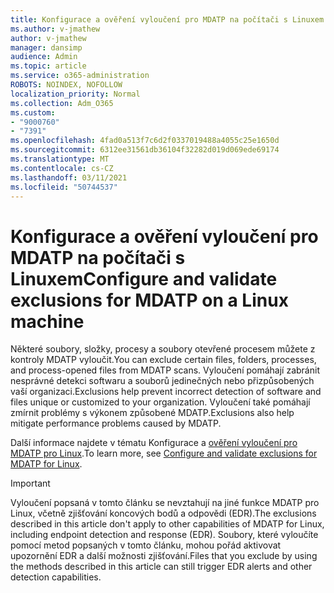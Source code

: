 ```yaml
---
title: Konfigurace a ověření vyloučení pro MDATP na počítači s Linuxem
ms.author: v-jmathew
author: v-jmathew
manager: dansimp
audience: Admin
ms.topic: article
ms.service: o365-administration
ROBOTS: NOINDEX, NOFOLLOW
localization_priority: Normal
ms.collection: Adm_O365
ms.custom:
- "9000760"
- "7391"
ms.openlocfilehash: 4fad0a513f7c6d2f0337019488a4055c25e1650d
ms.sourcegitcommit: 6312ee31561db36104f32282d019d069ede69174
ms.translationtype: MT
ms.contentlocale: cs-CZ
ms.lasthandoff: 03/11/2021
ms.locfileid: "50744537"
---
```

# <a name="configure-and-validate-exclusions-for-mdatp-on-a-linux-machine"></a><span data-ttu-id="5bf9a-102">Konfigurace a ověření vyloučení pro MDATP na počítači s Linuxem</span><span class="sxs-lookup"><span data-stu-id="5bf9a-102">Configure and validate exclusions for MDATP on a Linux machine</span></span>

<span data-ttu-id="5bf9a-103">Některé soubory, složky, procesy a soubory otevřené procesem můžete z kontroly MDATP vyloučit.</span><span class="sxs-lookup"><span data-stu-id="5bf9a-103">You can exclude certain files, folders, processes, and process-opened files from MDATP scans.</span></span> <span data-ttu-id="5bf9a-104">Vyloučení pomáhají zabránit nesprávné detekci softwaru a souborů jedinečných nebo přizpůsobených vaší organizaci.</span><span class="sxs-lookup"><span data-stu-id="5bf9a-104">Exclusions help prevent incorrect detection of software and files unique or customized to your organization.</span></span> <span data-ttu-id="5bf9a-105">Vyloučení také pomáhají zmírnit problémy s výkonem způsobené MDATP.</span><span class="sxs-lookup"><span data-stu-id="5bf9a-105">Exclusions also help mitigate performance problems caused by MDATP.</span></span>

<span data-ttu-id="5bf9a-106">Další informace najdete v tématu Konfigurace a [ověření vyloučení pro MDATP pro Linux](https://go.microsoft.com/fwlink/?linkid=2144517).</span><span class="sxs-lookup"><span data-stu-id="5bf9a-106">To learn more, see [Configure and validate exclusions for MDATP for Linux](https://go.microsoft.com/fwlink/?linkid=2144517).</span></span>

> [!IMPORTANT]
> <span data-ttu-id="5bf9a-107">Vyloučení popsaná v tomto článku se nevztahují na jiné funkce MDATP pro Linux, včetně zjišťování koncových bodů a odpovědi (EDR).</span><span class="sxs-lookup"><span data-stu-id="5bf9a-107">The exclusions described in this article don't apply to other capabilities of MDATP for Linux, including endpoint detection and response (EDR).</span></span> <span data-ttu-id="5bf9a-108">Soubory, které vyloučíte pomocí metod popsaných v tomto článku, mohou pořád aktivovat upozornění EDR a další možnosti zjišťování.</span><span class="sxs-lookup"><span data-stu-id="5bf9a-108">Files that you exclude by using the methods described in this article can still trigger EDR alerts and other detection capabilities.</span></span>
